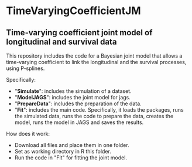 # TimeVaryingCoefficientJM
## Time-varying coefficient joint model of longitudinal and survival data

This repository includes the code for a Bayesian joint model that allows a time-varying coefficient to link the longitudinal and the survival processes, using P-splines.

Specifically:
* "**Simulate**": includes the simulation of a dataset.
* "**ModelJAGS**": includes the joint model for jags.
* "**PrepareData**": includes the preparation of the data.
* "**Fit**": includes the main code. Specifically, it loads the packages, runs the simulated data, runs the code to prepare the data, creates the model, runs the model in JAGS and saves the results.

How does it work:
* Download all files and place them in one folder.
* Set as working directory in R this folder.
* Run the code in "Fit" for fitting the joint model.
